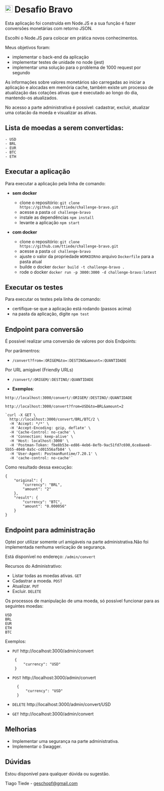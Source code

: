 # <img src="https://avatars1.githubusercontent.com/u/7063040?v=4&s=200.jpg" alt="HU" width="24" /> Desafio Bravo

Esta aplicação foi construída em Node.JS e a sua função é fazer conversões monetárias com retorno JSON.


Escolhi o Node.JS  para colocar em prática novos conhecimentos.

Meus objetivos foram:

- implementar o back-end da aplicação
- implementar testes de unidade no node (jest)
- implementar uma  solução para o problema de 1000 request por segundo

As informações sobre valores monetários são carregadas ao iniciar a aplicação e alocadas em memória cache,
também existe um processo de atualização das cotações ativas que é executado ao longo do dia, mantendo-os atualizados.

No acesso a parte administrativa é possível: cadastrar, excluir, atualizar uma cotacão da moeda e visualizar as ativas.

## Lista de moedas a serem convertidas:
    - USD
    - BRL
    - EUR
    - BTC
    - ETH

## Executar a aplicação
Para executar a aplicação pela linha de comando:
- **sem docker**
  - clone o repositório: `git clone https://github.com/ttiede/challenge-bravo.git`
  - acesse a pasta `cd challenge-bravo`
  - instale as dependências `npm install`
  - levante a aplicação `npm start`

- **com docker**
  - clone o repositório: `git clone https://github.com/ttiede/challenge-bravo.git`
  - acesse a pasta `cd challenge-bravo`
  - ajuste o valor da propriedade `WORKDIR`no arquivo `Dockerfile` para a pasta atual
  - builde o docker `docker build -t challenge-bravo .`
  - rode o docker `docker run -p 3000:3000 -d challenge-bravo:latest`

## Executar os testes
Para executar os testes pela linha de comando:

- certifique-se que a aplicação está rodando (passos acima)
- na pasta da aplicação, digite `npm test`

## Endpoint para conversão
É possível realizar uma conversão de valores por dois Endpoints:

Por parâmentros:
 - `/convert?from=:ORIGEM&to=:DESTINO&amount=:QUANTIDADE`

Por URL amigável (Friendly URLs)
 - `/convert/:ORIGEM/:DESTINO/:QUANTIDADE`

- **Exemplos**:

`http://localhost:3000/convert/:ORIGEM/:DESTINO/:QUANTIDADE`

`http://localhost:3000/convert?from=USD&to=BRL&amount=2`

    `curl -X GET \
      http://localhost:3000/convert/BRL/BTC/2 \
      -H 'Accept: */*' \
      -H 'Accept-Encoding: gzip, deflate' \
      -H 'Cache-Control: no-cache' \
      -H 'Connection: keep-alive' \
      -H 'Host: localhost:3000' \
      -H 'Postman-Token: fbe8b53e-ed86-4eb6-8efb-9ac51fd7c690,6ce8aee8-5b55-4048-8a5c-cd01556afb84' \
      -H 'User-Agent: PostmanRuntime/7.20.1' \
      -H 'cache-control: no-cache'`

Como resultado dessa execução:

    {
        "original": {
            "currency": "BRL",
            "amount": "2"
        },
        "result": {
            "currency": "BTC",
            "amount": "0.000056"
        }
    }

## Endpoint para administração

Optei por utilizar somente url amigáveis na parte administrativa.Não foi implementada nenhuma veriicação de segurança.

Está disponível no endereço: `/admin/convert`

Recursos do Administrativo:
   - Listar todas as moedas ativas. `GET`
   - Cadastrar a moeda. `POST`
   - Atualizar. `PUT`
   - Excluir. `DELETE`

Os processos de manipulação de uma moeda, só possível funcionar para as seguintes moedas:

    USD
    BRL
    EUR
    ETH
    BTC


Exemplos:

 - `PUT`
    http://localhost:3000/admin/convert

        {
            "currency": "USD"
        }

- `POST`
    http://localhost:3000/admin/convert

        {
            "currency": "USD"
        }

- `DELETE`
http://localhost:3000/admin/convert/USD

- `GET` http://localhost:3000/admin/convert


## Melhorias

 - Implementar uma segurança na parte administrativa.
 - Implementar  o  Swagger.

## Dúvidas
Estou disponível para qualquer dúvida ou sugestão.

Tiago Tiede -
geschopf@gmail.com

